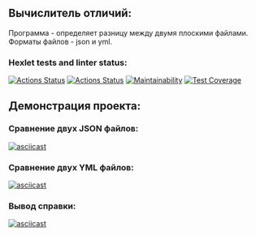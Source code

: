 ## Вычислитель отличий:
Программа - определяет разницу между двумя плоскими файлами.
Форматы файлов - json и yml.
### Hexlet tests and linter status:
[![Actions Status](https://github.com/HiminaE/java-project-71/actions/workflows/hexlet-check.yml/badge.svg)](https://github.com/HiminaE/java-project-71/actions)
[![Actions Status](https://github.com/HiminaE/java-project-71/actions/workflows/javaci.yml/badge.svg)](https://github.com/HiminaE/java-project-71/actions)
[![Maintainability](https://api.codeclimate.com/v1/badges/15259c6f489a97188800/maintainability)](https://codeclimate.com/github/HiminaE/java-project-71/maintainability)
[![Test Coverage](https://api.codeclimate.com/v1/badges/15259c6f489a97188800/test_coverage)](https://codeclimate.com/github/HiminaE/java-project-71/test_coverage)
## Демонстрация проекта:
### Сравнение двух JSON файлов:
[![asciicast](https://asciinema.org/a/26mOIK5ORpbJFo4MQdtAmHJLZ.svg)](https://asciinema.org/a/26mOIK5ORpbJFo4MQdtAmHJLZ)
### Сравнение двух YML файлов:
[![asciicast](https://asciinema.org/a/asZkogLam9eymSEAxxSn5CQG0.svg)](https://asciinema.org/a/asZkogLam9eymSEAxxSn5CQG0)
### Вывод справки:
[![asciicast](https://asciinema.org/a/WvWYTyU2kIMbOPWMc7bqElIlN.svg)](https://asciinema.org/a/WvWYTyU2kIMbOPWMc7bqElIlN)
